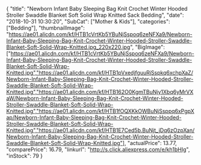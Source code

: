 {
	"title": "Newborn Infant Baby Sleeping Bag Knit Crochet Winter Hooded Stroller Swaddle Blanket Soft Solid Wrap Knitted Sack Bedding",
	"date": "2018-10-31 10:30:20",
	"SubCat": ["Mother & Kids"],
	"categories": ["Bedding"],
	"thumbnailImage": "https://ae01.alicdn.com/kf/HTB1cVrtKb5YBuNjSspoq6zeNFXa9/Newborn-Infant-Baby-Sleeping-Bag-Knit-Crochet-Winter-Hooded-Stroller-Swaddle-Blanket-Soft-Solid-Wrap-Knitted.jpg_220x220.jpg",
	"BigImage": ["https://ae01.alicdn.com/kf/HTB1cVrtKb5YBuNjSspoq6zeNFXa9/Newborn-Infant-Baby-Sleeping-Bag-Knit-Crochet-Winter-Hooded-Stroller-Swaddle-Blanket-Soft-Solid-Wrap-Knitted.jpg","https://ae01.alicdn.com/kf/HTB1pVxedjfguuRjSspkq6xchpXaZ/Newborn-Infant-Baby-Sleeping-Bag-Knit-Crochet-Winter-Hooded-Stroller-Swaddle-Blanket-Soft-Solid-Wrap-Knitted.jpg","https://ae01.alicdn.com/kf/HTB162O0KgmTBuNjy1Xbq6yMrVXaW/Newborn-Infant-Baby-Sleeping-Bag-Knit-Crochet-Winter-Hooded-Stroller-Swaddle-Blanket-Soft-Solid-Wrap-Knitted.jpg","https://ae01.alicdn.com/kf/HTB1fOQXKkOWBuNjSsppq6xPgpXap/Newborn-Infant-Baby-Sleeping-Bag-Knit-Crochet-Winter-Hooded-Stroller-Swaddle-Blanket-Soft-Solid-Wrap-Knitted.jpg","https://ae01.alicdn.com/kf/HTB1E7Ced5b.BuNjt_jDq6zOzpXan/Newborn-Infant-Baby-Sleeping-Bag-Knit-Crochet-Winter-Hooded-Stroller-Swaddle-Blanket-Soft-Solid-Wrap-Knitted.jpg"],
	"actualPrice": 13.77,
	"comparePrice": 16.79,
	"linkurl": "http://s.click.aliexpress.com/e/kh1bHIg",
	"inStock": 79
}
